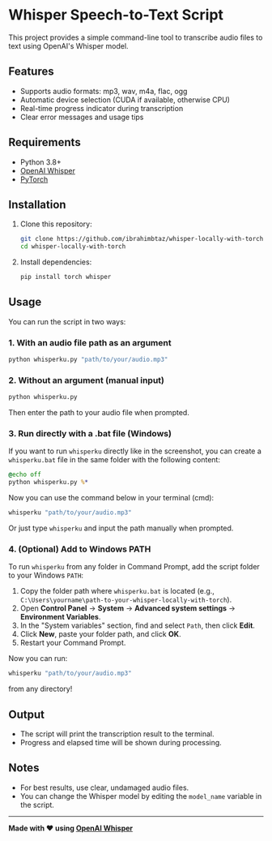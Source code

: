 # Whisper Speech-to-Text Script

This project provides a simple command-line tool to transcribe audio files to text using OpenAI's Whisper model.

## Features
- Supports audio formats: mp3, wav, m4a, flac, ogg
- Automatic device selection (CUDA if available, otherwise CPU)
- Real-time progress indicator during transcription
- Clear error messages and usage tips

## Requirements
- Python 3.8+
- [OpenAI Whisper](https://github.com/openai/whisper)
- [PyTorch](https://pytorch.org/)

## Installation
1. Clone this repository:
   ```sh
   git clone https://github.com/ibrahimbtaz/whisper-locally-with-torch
   cd whisper-locally-with-torch
   ```
2. Install dependencies:
   ```sh
   pip install torch whisper
   ```

## Usage
You can run the script in two ways:

### 1. With an audio file path as an argument
```sh
python whisperku.py "path/to/your/audio.mp3"
```

### 2. Without an argument (manual input)
```sh
python whisperku.py
```
Then enter the path to your audio file when prompted.

### 3. Run directly with a .bat file (Windows)
If you want to run `whisperku` directly like in the screenshot, you can create a `whisperku.bat` file in the same folder with the following content:

```bat
@echo off
python whisperku.py %*
```

Now you can use the command below in your terminal (cmd):
```sh
whisperku "path/to/your/audio.mp3"
```
Or just type `whisperku` and input the path manually when prompted.

### 4. (Optional) Add to Windows PATH
To run `whisperku` from any folder in Command Prompt, add the script folder to your Windows `PATH`:

1. Copy the folder path where `whisperku.bat` is located (e.g., `C:\Users\yourname\path-to-your-whisper-locally-with-torch`).
2. Open **Control Panel** → **System** → **Advanced system settings** → **Environment Variables**.
3. In the "System variables" section, find and select `Path`, then click **Edit**.
4. Click **New**, paste your folder path, and click **OK**.
5. Restart your Command Prompt.

Now you can run:
```sh
whisperku "path/to/your/audio.mp3"
```
from any directory!

## Output
- The script will print the transcription result to the terminal.
- Progress and elapsed time will be shown during processing.

## Notes
- For best results, use clear, undamaged audio files.
- You can change the Whisper model by editing the `model_name` variable in the script.

---

**Made with ❤️ using [OpenAI Whisper](https://github.com/openai/whisper)** 